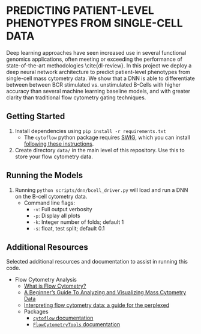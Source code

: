 # PREDICTING PATIENT-LEVEL PHENOTYPES FROM SINGLE-CELL DATA

Deep learning approaches have seen increased use in several functional genomics applications, often meeting or exceeding the performance of state-of-the-art methodologies \cite{dl-review}. In this project we deploy a deep neural network architecture to predict patient-level phenotypes from single-cell mass cytometry data. We show that a DNN is able to differentiate between between BCR stimulated vs. unstimulated B-Cells with higher accuracy than several machine learning baseline models, and with greater clarity than traditional flow cytometry gating techniques.

## Getting Started

1. Install dependencies using `pip install -r requirements.txt`
    - The `cytoflow` python package requires [SWIG](http://www.swig.org/index.php), which you can install [following these instructions](https://www.dev2qa.com/how-to-install-swig-on-macos-linux-and-windows/). 
2. Create directory `data/` in the main level of this repository. Use this to store your flow cytometry data. 

## Running the Models

1. Running `python scripts/dnn/bcell_driver.py` will load and run a DNN on the B-cell cytometry data.
    - Command line flags:
        - `-v`: Full output verbosity
        - `-p`: Display all plots
        - `-k`: Integer number of folds; default 1
        - `-s`: float, test split; default 0.1

## Additional Resources
Selected additional resources and documentation to assist in running this code.
- Flow Cytometry Analysis
    - [What is Flow Cytometry?](https://www.antibodies-online.com/resources/17/1247/what-is-flow-cytometry-facs-analysis/)
    - [A Beginner’s Guide To Analyzing and Visualizing Mass Cytometry Data](https://www.ncbi.nlm.nih.gov/pmc/articles/PMC5765874/)
    - [Interpreting flow cytometry data: a guide for the perplexed](http://depts.washington.edu/flowlab/Cell%20Analysis%20Facility/Interpreting%20Flow%20Data.pdf)
    - Packages
        - [`cytoflow` documentation](https://cytoflow.readthedocs.io/en/stable/)
        - [`FlowCytometryTools` documentation](https://eyurtsev.github.io/FlowCytometryTools/)

